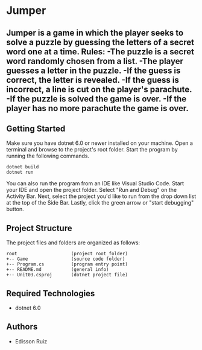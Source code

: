 # Jumper
Jumper is a game in which the player seeks to solve a puzzle by guessing
the letters of a secret word one at a time.
Rules:
-The puzzle is a secret word randomly chosen from a list.
-The player guesses a letter in the puzzle.
-If the guess is correct, the letter is revealed.
-If the guess is incorrect, a line is cut on the player's parachute.
-If the puzzle is solved the game is over.
-If the player has no more parachute the game is over.
---
## Getting Started
Make sure you have dotnet 6.0 or newer installed on your machine. Open 
a terminal and browse to the project's root folder. Start the program 
by running the following commands.
```
dotnet build
dotnet run 
```
You can also run the program from an IDE like Visual Studio Code. 
Start your IDE and open the project folder. Select "Run and Debug" on 
the Activity Bar. Next, select the project you'd like to run from the 
drop down list at the top of the Side Bar. Lastly, click the green 
arrow or "start debugging" button.

## Project Structure
The project files and folders are organized as follows:
```
root                    (project root folder)
+-- Game                (source code folder)
+-- Program.cs          (program entry point)    
+-- README.md           (general info)
+-- Unit03.csproj       (dotnet project file)
```

## Required Technologies
* dotnet 6.0

## Authors
* Edisson Ruiz